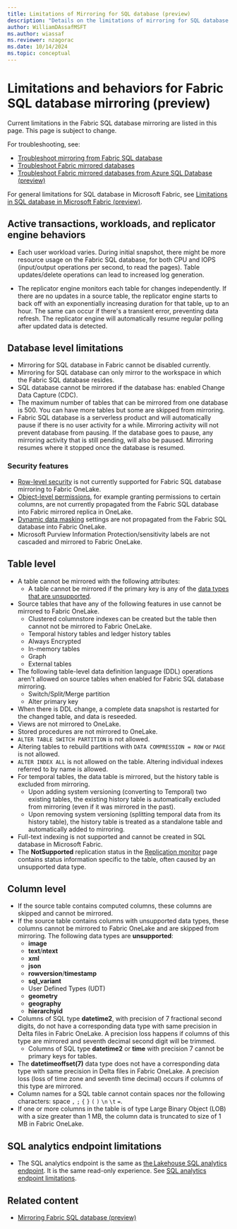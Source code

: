 ```yaml
---
title: Limitations of Mirroring for SQL database (preview)
description: "Details on the limitations of mirroring for SQL database in Fabric."
author: WilliamDAssafMSFT
ms.author: wiassaf
ms.reviewer: nzagorac
ms.date: 10/14/2024
ms.topic: conceptual
---
```

# Limitations and behaviors for Fabric SQL database mirroring (preview)

Current limitations in the Fabric SQL database mirroring are listed in this page. This page is subject to change.

For troubleshooting, see:

- [Troubleshoot mirroring from Fabric SQL database](mirroring-troubleshooting.md)
- [Troubleshoot Fabric mirrored databases](../mirrored-database/troubleshooting.md)
- [Troubleshoot Fabric mirrored databases from Azure SQL Database (preview)](../mirrored-database/azure-sql-database-troubleshoot.md)

For general limitations for SQL database in Microsoft Fabric, see [Limitations in SQL database in Microsoft Fabric (preview)](limitations.md).

## Active transactions, workloads, and replicator engine behaviors

- Each user workload varies. During initial snapshot, there might be more resource usage on the Fabric SQL database, for both CPU and IOPS (input/output operations per second, to read the pages). Table updates/delete operations can lead to increased log generation.

- The replicator engine monitors each table for changes independently. If there are no updates in a source table, the replicator engine starts to back off with an exponentially increasing duration for that table, up to an hour. The same can occur if there's a transient error, preventing data refresh. The replicator engine will automatically resume regular polling after updated data is detected.

## Database level limitations

- Mirroring for SQL database in Fabric cannot be disabled currently.
- Mirroring for SQL database can only mirror to the workspace in which the Fabric SQL database resides.
- SQL database cannot be mirrored if the database has: enabled Change Data Capture (CDC).
- The maximum number of tables that can be mirrored from one database is 500. You can have more tables but some are skipped from mirroring.
- Fabric SQL database is a serverless product and will automatically pause if there is no user activity for a while. Mirroring activity will not prevent database from pausing. If the database goes to pause, any mirroring activity that is still pending, will also be paused. Mirroring resumes where it stopped once the database is resumed.

### Security features

- [Row-level security](/sql/relational-databases/security/row-level-security?view=fabric&preserve-view=true) is not currently supported for Fabric SQL database mirroring to Fabric OneLake.
- [Object-level permissions](/sql/t-sql/statements/grant-object-permissions-transact-sql?view=fabric&preserve-view=true), for example granting permissions to certain columns, are not
    currently propagated from the Fabric SQL database into Fabric mirrored replica in OneLake.
- [Dynamic data masking](/sql/relational-databases/security/dynamic-data-masking?view=fabric&preserve-view=true) settings are not propagated from the Fabric SQL database into Fabric OneLake.
- Microsoft Purview Information Protection/sensitivity labels are not cascaded and mirrored to Fabric OneLake.

## Table level

- A table cannot be mirrored with the following attributes:
   - A table cannot be mirrored if the primary key is any of the [data types that are unsupported](#column-level).
- Source tables that have any of the following features in use cannot be mirrored to Fabric OneLake.
   - Clustered columnstore indexes can be created but the table then cannot not be mirrored to Fabric OneLake.
   - Temporal history tables and ledger history tables
   - Always Encrypted
   - In-memory tables
   - Graph
   - External tables
- The following table-level data definition language (DDL) operations aren't allowed on source tables when enabled for Fabric SQL database mirroring.
   - Switch/Split/Merge partition
   - Alter primary key
- When there is DDL change, a complete data snapshot is restarted for the changed table, and data is reseeded.
- Views are not mirrored to OneLake.
- Stored procedures are not mirrored to OneLake.
- `ALTER TABLE SWITCH PARTITION` is not allowed.
- Altering tables to rebuild partitions with `DATA COMPRESSION = ROW` or `PAGE` is not allowed.
- `ALTER INDEX ALL` is not allowed on the table. Altering individual indexes referred to by name is allowed.
- For temporal tables, the data table is mirrored, but the history table is excluded from mirroring.
   - Upon adding system versioning (converting to Temporal) two existing tables, the existing history table is automatically excluded from mirroring (even if it was mirrored in the past).
   - Upon removing system versioning (splitting temporal data from its history table), the history table is treated as a standalone table and automatically added to mirroring.
- Full-text indexing is not supported and cannot be created in SQL database in Microsoft Fabric.
- The **NotSupported** replication status in the [Replication monitor](mirroring-monitor.md) page contains status information specific to the table, often caused by an unsupported data type.

## Column level

- If the source table contains computed columns, these columns are skipped and cannot be mirrored.
- If the source table contains columns with unsupported data types, these columns cannot be mirrored to Fabric OneLake and are skipped from mirroring. The following data types are **unsupported**:
   - **image**
   - **text**/**ntext**
   - **xml**
   - **json**
   - **rowversion**/**timestamp**
   - **sql_variant**
   - User Defined Types (UDT)
   - **geometry**
   - **geography**
   - **hierarchyid**
- Columns of SQL type **datetime2**, with precision of 7 fractional second digits, do not have a corresponding data type with same precision in Delta files in Fabric OneLake. A precision loss happens if columns of this type are mirrored and seventh decimal second digit will be trimmed.
   - Columns of SQL type **datetime2** or **time** with precision 7 cannot be primary keys for tables.
- The **datetimeoffset(7)** data type does not have a corresponding data type with same precision in Delta files in Fabric OneLake. A precision loss (loss of time zone and seventh time decimal) occurs if columns of this type are mirrored.
- Column names for a SQL table cannot contain spaces nor the following characters: space `,` `;` `{` `}` `(` `)` `\n` `\t` `=`.
- If one or more columns in the table is of type Large Binary Object (LOB) with a size greater than 1 MB, the column data is truncated to size of 1 MB in Fabric OneLake.

## SQL analytics endpoint limitations

- The SQL analytics endpoint is the same as [the Lakehouse SQL analytics endpoint](../../data-engineering/lakehouse-overview.md#lakehouse-sql-analytics-endpoint). It is the same read-only experience. See [SQL analytics endpoint limitations](../../data-warehouse/limitations.md#limitations-of-the-sql-analytics-endpoint).

## Related content

- [Mirroring Fabric SQL database (preview)](mirroring-overview.md)
